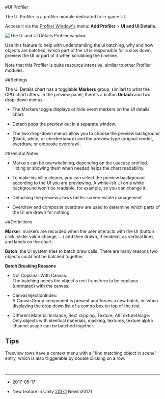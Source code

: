 #UI Profiler 

The UI Profiler is a profiler module dedicated to in-game UI.

Access it via the [Profiler Window's](ProfilerWindow) menu: __Add Profiler__ > __UI and UI Details__.

![The UI and UI Details Profiler window](../uploads/Main/UI_Profiler_Image_1.png)

Use this feature to help with understanding the ui batching, why and how objects are batched, which part of the UI is responsible for a slow down, preview the UI or part of it when scrubbing the timeline.

Note that this Profiler is quite resource intensive, similar to other Profiler modules.

##Settings

The UI Details chart has a togglable __Markers__ group, similarl to what the CPU chart offers.
In the preview panel, there's a button __Detach__ and two drop-down menus.

* The Markers toggle displays or hide event markers on the UI details chart.

* Detach pops the preview out in a separate window.

* The two drop-down menus allow you to choose the preview background (black, white, or checkerboard) and the preview type  (original render, overdraw, or omposite overdraw).

##Helpful Notes

* Markers can be overwhelming, depending on the usecase profiled. Hiding or showing them when needed helps the chart readability.

* To make visibility clearer, you can select the preview background according to the UI you are previewing. A white-ish UI on a white background won't be readable, for example, so you can change it. 

* Detaching the preview allows better screen estate management.

* Overdraw and composite overdraw are used to determine which parts of the UI are drawn for nothing.

##Definitions

__Marker__: markers are recorded when the user interacts with the UI (button click, slider value change, ...) and then drawn, if enabled, as vertical lines and labels on the chart.

__Batch__:  the UI system tries to batch draw calls. There are many reasons two objects could not be batched together.
<br/>

**Batch Breaking Reasons**

* Not Coplanar With Canvas: <br/>The batching needs the object's rect transform to be coplanar (unrotated) with the canvas.

* CanvasInjectionIndex: <br/>A CanvasGroup component is present and forces a new batch, ie. when displaying the drop down list of a combo box on top of the rest.

* Different Material Instance, Rect clipping, Texture, A8TextureUsage: <br/>Only objects with identical materials, masking, textures, texture alpha channel usage can be batched together.
  

## Tips

Treeview rows have a context menu with a "find matching object in scene" entry, which is also triggerable by double clicking on a row.

<br/>

---

* <span class="page-edit">2017-05-17  <!-- include IncludeTextNewPageSomeEdit --></span>

* <span class="page-history">New feature in Unity [2017.1](../Manual/30_search.html?q=newin20171) <span class="search-words">NewIn20171</span></span>


